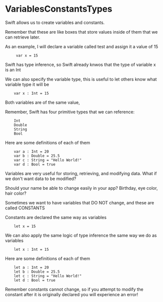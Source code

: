 # VariablesConstantsTypes
 
 Swift allows us to create variables and constants.
 
 Remember that these are like boxes that store values inside of them that we can retrieve later.
 
 As an example, I will declare a variable called test and assign it a value of 15
 
 
		 var x = 15
 
 
 Swift has type inference, so Swift already knwos that the type of variable x is an Int
    
 
 We can also specify the variable type, this is useful to let others know what variable type it will be
 
		var x : Int = 15
  
  
  Both variables are of the same value,
 
 
 
 Remember, Swift has four primitive types that we can reference:
 
    	Int
    	Double
    	String
    	Bool
 
 Here are some definitions of each of them
    
    	var a : Int = 20
    	var b : Double = 25.5
    	var c : String = "Hello World!"
    	var d : Bool = true
 
 
 Variables are very useful for storing, retrieving, and modifying data. What if we don't want data to be modified?
 
 Should your name be able to change easily in your app? Birthday, eye color, hair color?
 
 Sometimes we want to have variables that DO NOT change, and these are called CONSTANTS
 
 Constants are declared the same way as variables
 
 
 		let x = 15
 
 
 We can also apply the same logic of type inference the same way we do as variables
 
 		let x : Int = 15
 
 Here are some definitions of each of them
  
 		let a : Int = 20
		let b : Double = 25.5
		let c : String = "Hello World!"
		let d : Bool = true
 
 
 Remember constants cannot change, so if you attempt to modify the constant after it is originally declared you will experience an error!
 
 
